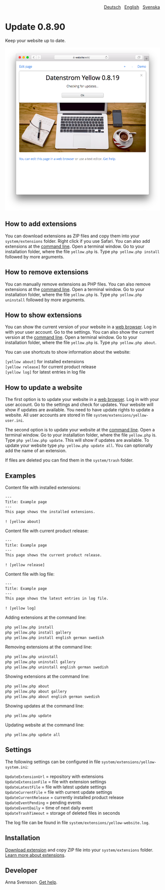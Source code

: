 <p align="right"><a href="README-de.md">Deutsch</a> &nbsp; <a href="README.md">English</a> &nbsp; <a href="README-sv.md">Svenska</a></p>

# Update 0.8.90

Keep your website up to date.

<p align="center"><img src="update-screenshot.png?raw=true" alt="Screenshot"></p>

## How to add extensions

You can download extensions as ZIP files and copy them into your `system/extensions` folder. Right click if you use Safari. You can also add extensions at the [command line](https://github.com/annaesvensson/yellow-command). Open a terminal window. Go to your installation folder, where the file `yellow.php` is. Type `php yellow.php install` followed by more arguments.

## How to remove extensions

You can manually remove extensions as PHP files. You can also remove extensions at the [command line](https://github.com/annaesvensson/yellow-command). Open a terminal window. Go to your installation folder, where the file `yellow.php` is. Type `php yellow.php uninstall` followed by more arguments.

## How to show extensions

You can show the current version of your website in a [web browser](https://github.com/annaesvensson/yellow-edit). Log in with your user account. Go to the settings. You can also show the current version at the [command line](https://github.com/annaesvensson/yellow-command). Open a terminal window. Go to your installation folder, where the file `yellow.php` is. Type `php yellow.php about`. 

You can use shortcuts to show information about the website:

`[yellow about]` for installed extensions  
`[yellow release]` for current product release  
`[yellow log]` for latest entries in log file  

## How to update a website

The first option is to update your website in a [web browser](https://github.com/annaesvensson/yellow-edit). Log in with your user account. Go to the settings and check for updates. Your website will show if updates are available. You need to have update rights to update a website. All user accounts are stored in file `system/extensions/yellow-user.ini`. 

The second option is to update your website at the [command line](https://github.com/annaesvensson/yellow-command). Open a terminal window. Go to your installation folder, where the file `yellow.php` is. Type `php yellow.php update`. This will show if updates are available. To update your website type `php yellow.php update all`. You can optionally add the name of an extension. 

If files are deleted you can find them in the `system/trash` folder.

## Examples

Content file with installed extensions:

    ---
    Title: Example page
    ---
    This page shows the installed extensions.

    ! [yellow about]

Content file with current product release:

    ---
    Title: Example page
    ---
    This page shows the current product release.

    ! [yellow release]

Content file with log file:

    ---
    Title: Example page
    ---
    This page shows the latest entries in log file.

    ! [yellow log]

Adding extensions at the command line:

`php yellow.php install`  
`php yellow.php install gallery`  
`php yellow.php install english german swedish`  

Removing extensions at the command line:

`php yellow.php uninstall`  
`php yellow.php uninstall gallery`  
`php yellow.php uninstall english german swedish`  

Showing extensions at the command line:
 
`php yellow.php about`  
`php yellow.php about gallery`  
`php yellow.php about english german swedish`  

Showing updates at the command line:

`php yellow.php update`

Updating website at the command line:
 
`php yellow.php update all`  

## Settings

The following settings can be configured in file `system/extensions/yellow-system.ini`:

`UpdateExtensionUrl` = repository with extensions  
`UpdateExtensionFile` = file with extension settings  
`UpdateLatestFile` = file with latest update settings  
`UpdateCurrentFile` = file with current update settings  
`UpdateCurrentRelease` = currently installed product release  
`UpdateEventPending` = pending events  
`UpdateEventDaily` = time of next daily event  
`UpdateTrashTimeout` = storage of deleted files in seconds  

The log file can be found in file `system/extensions/yellow-website.log`.

## Installation

[Download extension](https://github.com/annaesvensson/yellow-update/archive/main.zip) and copy ZIP file into your `system/extensions` folder. [Learn more about extensions](#how-to-add-extensions).

## Developer

Anna Svensson. [Get help](https://datenstrom.se/yellow/help/).
